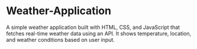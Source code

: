 # Weather-Application
A simple weather application built with HTML, CSS, and JavaScript that fetches real-time weather data using an API. It shows temperature, location, and weather conditions based on user input.
